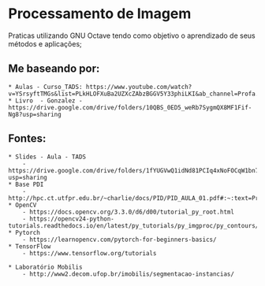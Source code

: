 # Processamento de Imagem

Praticas utilizando GNU Octave tendo como objetivo o aprendizado de seus métodos e aplicações;

## Me baseando por: 
    * Aulas - Curso_TADS: https://www.youtube.com/watch?v=YSrsyftTMGs&list=PLkHLOFXuBa2UZXcZAbzBGGV5Y33phiLKI&ab_channel=Profa.AlessandraMendes
    * Livro  - Gonzalez - https://drive.google.com/drive/folders/10QBS_0ED5_weRb7SygmQX8MF1Fif-Ng8?usp=sharing
    
## Fontes:
    * Slides - Aula - TADS 
        - https://drive.google.com/drive/folders/1fYUGVwQ1idNd81PCIq4xNoFOCqW1bn7H?usp=sharing
    * Base PDI 
        - http://hpc.ct.utfpr.edu.br/~charlie/docs/PID/PID_AULA_01.pdf#:~:text=Processamento%20de%20Imagens%20Processamento%20Digital%20de%20Imagens%20Consiste,processo%20sejam%20imagens%20ou%20informa%C3%A7%C3%B5es%20extra%C3%ADdas%20da%20imagem.
    * OpenCV 
        - https://docs.opencv.org/3.3.0/d6/d00/tutorial_py_root.html
        - https://opencv24-python-tutorials.readthedocs.io/en/latest/py_tutorials/py_imgproc/py_contours/py_contour_features/py_contour_features.html
    * Pytorch 
        - https://learnopencv.com/pytorch-for-beginners-basics/
    * TensorFlow 
        - https://www.tensorflow.org/tutorials
    
    * Laboratório Mobilis 
        - http://www2.decom.ufop.br/imobilis/segmentacao-instancias/
